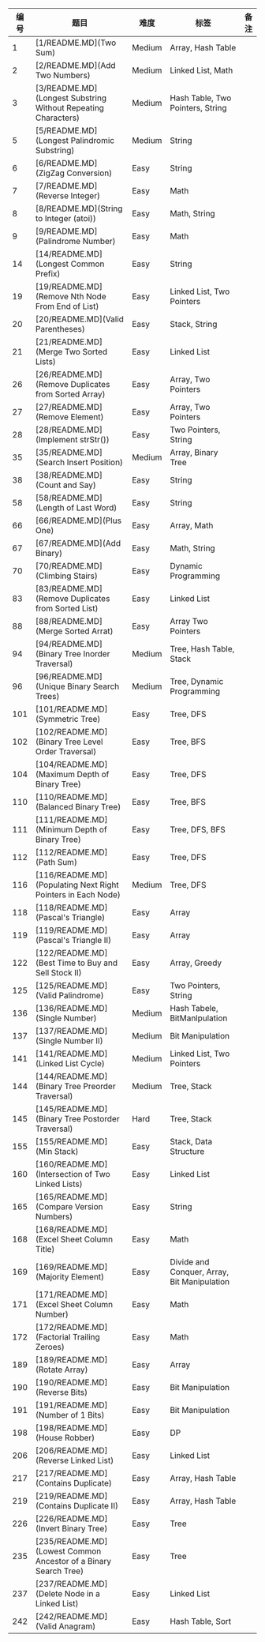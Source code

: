
| 编号 | 题目 | 难度   | 标签                                        | 备注 |
|------|------------------------------------------------|--------|---------------------------------------------|------|
|    1 | [1/README.MD](Two Sum)                                        | Medium | Array, Hash Table                           |      |
|    2 | [2/README.MD](Add Two Numbers)                                | Medium | Linked List, Math                           |      |
|    3 | [3/README.MD](Longest Substring Without Repeating Characters) | Medium | Hash Table, Two Pointers, String            |      |
|    5 | [5/README.MD](Longest Palindromic Substring)                  | Medium | String                                      |      |
|    6 | [6/README.MD](ZigZag Conversion)                              | Easy   | String                                      |      |
|    7 | [7/README.MD](Reverse Integer)                                | Easy   | Math                                        |      |
|    8 | [8/README.MD](String to Integer (atoi))                       | Easy   | Math, String                                |      |
|    9 | [9/README.MD](Palindrome Number)                              | Easy   | Math                                        |      |
|   14 | [14/README.MD](Longest Common Prefix)                          | Easy   | String                                      |      |
|   19 | [19/README.MD](Remove Nth Node From End of List)               | Easy   | Linked List, Two Pointers                   |      |
|   20 | [20/README.MD](Valid Parentheses)                              | Easy   | Stack, String                               |      |
|   21 | [21/README.MD](Merge Two Sorted Lists)                         | Easy   | Linked List                                 |      |
|   26 | [26/README.MD](Remove Duplicates from Sorted Array)            | Easy   | Array, Two Pointers                         |      |
|   27 | [27/README.MD](Remove Element)                                 | Easy   | Array, Two Pointers                         |      |
|   28 | [28/README.MD](Implement strStr())                             | Easy   | Two Pointers, String                        |      |
|   35 | [35/README.MD](Search Insert Position)                         | Medium | Array, Binary Tree                          |      |
|   38 | [38/README.MD](Count and Say)                                  | Easy   | String                                      |      |
|   58 | [58/README.MD](Length of Last Word)                            | Easy   | String                                      |      |
|   66 | [66/README.MD](Plus One)                                       | Easy   | Array, Math                                 |      |
|   67 | [67/README.MD](Add Binary)                                     | Easy   | Math, String                                |      |
|   70 | [70/README.MD](Climbing Stairs)                                | Easy   | Dynamic Programming                         |      |
|   83 | [83/README.MD](Remove Duplicates from Sorted List)             | Easy   | Linked List                                 |      |
|   88 | [88/README.MD](Merge Sorted Arrat)                             | Easy   | Array Two Pointers                          |      |
|   94 | [94/README.MD](Binary Tree Inorder Traversal)                  | Medium | Tree, Hash Table, Stack                     |      |
|   96 | [96/README.MD](Unique Binary Search Trees)                     | Medium | Tree, Dynamic Programming                   |      |
|  101 | [101/README.MD](Symmetric Tree)                                 | Easy   | Tree, DFS                                   |      |
|  102 | [102/README.MD](Binary Tree Level Order Traversal)              | Easy   | Tree, BFS                                   |      |
|  104 | [104/README.MD](Maximum Depth of Binary Tree)                   | Easy   | Tree, DFS                                   |      |
|  110 | [110/README.MD](Balanced Binary Tree)                           | Easy   | Tree, BFS                                   |      |
|  111 | [111/README.MD](Minimum Depth of Binary Tree)                   | Easy   | Tree, DFS, BFS                              |      |
|  112 | [112/README.MD](Path Sum)                                       | Easy   | Tree, DFS                                   |      |
|  116 | [116/README.MD](Populating Next Right Pointers in Each Node)    | Medium | Tree, DFS                                   |      |
|  118 | [118/README.MD](Pascal's Triangle)                              | Easy   | Array                                       |      |
|  119 | [119/README.MD](Pascal's Triangle II)                           | Easy   | Array                                       |      |
|  122 | [122/README.MD](Best Time to Buy and Sell Stock II)             | Easy   | Array, Greedy                               |      |
|  125 | [125/README.MD](Valid Palindrome)                               | Easy   | Two Pointers, String                        |      |
|  136 | [136/README.MD](Single Number)                                  | Medium | Hash Tabele, BitManlpulation                |      |
|  137 | [137/README.MD](Single Number II)                               | Medium | Bit Manipulation                            |      |
|  141 | [141/README.MD](Linked List Cycle)                              | Medium | Linked List, Two Pointers                   |      |
|  144 | [144/README.MD](Binary Tree Preorder Traversal)                 | Medium | Tree, Stack                                 |      |
|  145 | [145/README.MD](Binary Tree Postorder Traversal)                | Hard   | Tree, Stack                                 |      |
|  155 | [155/README.MD](Min Stack)                                      | Easy   | Stack, Data Structure                       |      |
|  160 | [160/README.MD](Intersection of Two Linked Lists)               | Easy   | Linked List                                 |      |
|  165 | [165/README.MD](Compare Version Numbers)                        | Easy   | String                                      |      |
|  168 | [168/README.MD](Excel Sheet Column Title)                       | Easy   | Math                                        |      |
|  169 | [169/README.MD](Majority Element)                               | Easy   | Divide and Conquer, Array, Bit Manipulation |      |
|  171 | [171/README.MD](Excel Sheet Column Number)                      | Easy   | Math                                        |      |
|  172 | [172/README.MD](Factorial Trailing Zeroes)                      | Easy   | Math                                        |      |
|  189 | [189/README.MD](Rotate Array)                                   | Easy   | Array                                       |      |
|  190 | [190/README.MD](Reverse Bits)                                   | Easy   | Bit Manipulation                            |      |
|  191 | [191/README.MD](Number of 1 Bits)                               | Easy   | Bit Manipulation                            |      |
|  198 | [198/README.MD](House Robber)                                   | Easy   | DP                                          |      |
|  206 | [206/README.MD](Reverse Linked List)                            | Easy   | Linked List                                 |      |
|  217 | [217/README.MD](Contains Duplicate)                             | Easy   | Array, Hash Table                           |      |
|  219 | [219/README.MD](Contains Duplicate II)                          | Easy   | Array, Hash Table                           |      |
|  226 | [226/README.MD](Invert Binary Tree)                             | Easy   | Tree                                        |      |
|  235 | [235/README.MD](Lowest Common Ancestor of a Binary Search Tree) | Easy   | Tree                                        |      |
|  237 | [237/README.MD](Delete Node in a Linked List)                   | Easy   | Linked List                                 |      |
|  242 | [242/README.MD](Valid Anagram)                                  | Easy   | Hash Table, Sort                            |      |
